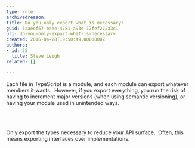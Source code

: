 ```yaml
---
type: rule
archivedreason: 
title: Do you only export what is necessary?
guid: 5aaeef57-baee-4781-a93e-17fef272a3c1
uri: do-you-only-export-what-is-necessary
created: 2016-04-28T19:50:49.0000000Z
authors:
- id: 55
  title: Steve Leigh
related: []

---
```



<p>Each file in TypeScript is a module, and each module can export whatever members it wants.&#160; However, if you export everything, you run the risk of having to increment major versions (when using semantic versioning), or having your module used in unintended ways. </p>
<br><excerpt class='endintro'></excerpt><br>
<p>​​Only export the types necessary to reduce your API surface.&#160; Often, this means exporting interfaces over implementations.</p>


